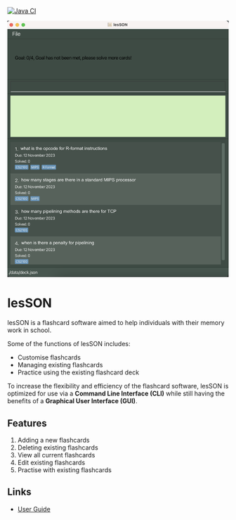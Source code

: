 [![Java CI](https://github.com/AY2324S1-CS2103T-W17-4/tp/actions/workflows/gradle.yml/badge.svg)](https://github.com/AY2324S1-CS2103T-W17-4/tp/actions)

![Ui](docs/images/Ui.png)


# lesSON
lesSON is a flashcard software aimed to help individuals with their memory work in school.<br>


Some of the functions of lesSON includes:
  * Customise flashcards
  * Managing existing flashcards
  * Practice using the existing flashcard deck


To increase the flexibility and efficiency of the flashcard software, lesSON is optimized for use via a **Command Line Interface (CLI)** while still having the benefits of a **Graphical User Interface (GUI)**.

## Features

1. Adding a new flashcards
2. Deleting existing flashcards
3. View all current flashcards
4. Edit existing flashcards
5. Practise with existing flashcards

## Links
* [User Guide](https://docs.google.com/document/d/17tfwoslLc0Ky1ygVAM4aDlNsUm8nSdBxpDvt-hqFyWk/edit)
